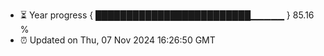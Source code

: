 - ⏳ Year progress { █████████████████████████▁▁▁▁▁ } 85.16 %
- ⏰ Updated on Thu, 07 Nov 2024 16:26:50 GMT


